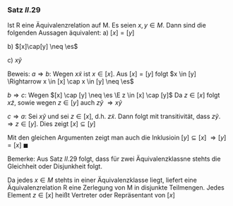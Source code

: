 ### Satz $II.29$
Ist R eine Äquivalenzrelation auf M. Es seien $x, y \in M$.
Dann sind die folgenden Aussagen äquivalent:
a)
$[x] = [y]$

b)
$[x]\cap[y] \neq \es$

c)
$x \tilde y$

Beweis:
$a \Rightarrow b$:
Wegen $x \tilde x$ ist $x \in [x]$. Aus $[x] = [y]$ folgt 
$x \in [y] \Rightarrow x \in [x] \cap x \in [y] \neq \es$

$b \Rightarrow c$: Wegen $[x] \cap [y] \neq \es \E z \in [x] \cap [y]$
Da $z \in [x]$ folgt $x \tilde z$, sowie wegen $z \in [y]$ auch $z \tilde y$
$\Rightarrow x \tilde y$ 

$c \Rightarrow a$:
Sei $x \tilde y$ und sei $z \in [x]$, d.h. $z \tilde x$. Dann folgt mit transitivität, dass $z \tilde y$.
$\Rightarrow z \in [y]$. Dies zeigt $[x] \subseteq [y]$ 

Mit den gleichen Argumenten zeigt man auch die Inklusioin $[y] \subseteq [x]$ 
$\Rightarrow [y] = [x]$ $\blacksquare$

Bemerke:
Aus Satz $II.29$ folgt, dass für zwei Äquivalenzklassne stehts die Gleichheit oder Disjunkheit folgt.

Da jedes $x \in M$ stehts in einer Äquivalenzklasse liegt, liefert eine Äquivalenzrelation R eine Zerlegung von M in disjunkte Teilmengen.
Jedes Element $z \in [x]$ heißt Vertreter oder Repräsentant von $[x]$

